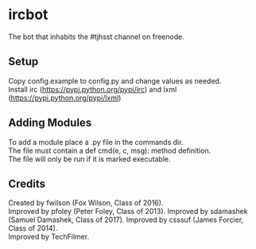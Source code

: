 ircbot
======

The bot that inhabits the #tjhsst channel on freenode.


Setup
-----
Copy config.example to config.py and change values as needed.  
Install irc (https://pypi.python.org/pypi/irc) and lxml (https://pypi.python.org/pypi/lxml)

Adding Modules
--------------
To add a module place a <mod>.py file in the commands dir.  
The file must contain a def cmd(e, c, msg): method definition.  
The file will only be run if it is marked executable.

Credits
-------
Created by fwilson (Fox Wilson, Class of 2016).  
Improved by pfoley (Peter Foley, Class of 2013).
Improved by sdamashek (Samuel Damashek, Class of 2017).
Improved by csssuf (James Forcier, Class of 2014).  
Improved by TechFilmer.  
